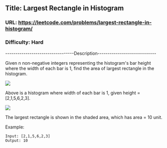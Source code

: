 ## Title: Largest Rectangle in Histogram

### URL: https://leetcode.com/problems/largest-rectangle-in-histogram/
### Difficulty: Hard

----------------------------------Description-----------------------------

Given n non-negative integers representing the histogram's bar height where the width of each bar is 1, find the area of largest rectangle in the histogram.

![](https://assets.leetcode.com/uploads/2018/10/12/histogram.png) 


Above is a histogram where width of each bar is 1, given height = [2,1,5,6,2,3].

![](https://assets.leetcode.com/uploads/2018/10/12/histogram_area.png) 

The largest rectangle is shown in the shaded area, which has area = 10 unit.

Example:

```
Input: [2,1,5,6,2,3]
Output: 10
```